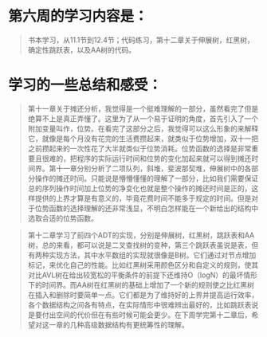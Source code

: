 # 第六周的学习内容是：
>书本学习，从11.1节到12.4节；代码练习，第十二章关于伸展树，红黑树，确定性跳跃表，以及AA树的代码。
# 学习的一些总结和感受：
>第十一章关于摊还分析，我觉得是一个挺难理解的一部分，虽然看完了但是绝算不上是真正弄懂了。这里为了从一个易于证明的角度，首先引入了一个附加变量叫作，位势。在看完了这部分之后，我觉得可以这么形象的来解释它，就像是每个月没有花完的生活费攒起来，就类似于位势增加，双十一把之前攒起来的一次性花了大半就类似于位势消耗。位势函数的选择是非常重要且很难的，把程序的实际运行时间和位势的变化加起来就可以得到摊还时间界。第十一章分别分析了二项队列，斜堆，斐波那契堆，伸展树中的各部分操作的摊还时间。只能说是懵懵懂懂的理解了一部分，比如我们需要保证总的序列操作时间加上位势的净变化也就是整个操作的摊还时间是正的，这样提供的上界才算是有意义的，毕竟花费时间不能多于规定的时间。但是对于位势函数的选择理解的还非常浅显，不明白怎样能在一个新给出的结构中选取合适的位势函数。

>第十二章学习了前四个ADT的实现，分别是伸展树，红黑树，跳跃表和AA树，总的来看，都可以说是二叉查找树的变种，第三个跳跃表虽说是表，但有两种实现方法，其中水平数组的实现就很像是B树。它们通过对节点增加标记，来优化自己的性能。比如红黑树采用颜色区分和自定义的规则，使其对比AVL树在给出较宽松的平衡条件的前提下还维持O（logN）的最坏情形下的时间界。而AA树在红黑树的基础上增加了一个新的规则使之比红黑树在插入和删除时要简单一点。它们都是为了维持好的上界并提高运行效率，各个数据结构之间各有特点，在实际情形中很难辨出最好的，比如跳跃表说是要付出空间的代价但在有些时候可能会更少。在下周学完第十二章后，希望对这一章的几种高级数据结构有更统筹性的理解。
